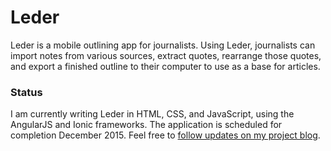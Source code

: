 
Leder
====================

Leder is a mobile outlining app for journalists. Using Leder, journalists can import notes from various sources, extract quotes, rearrange those quotes, and export a finished outline to their computer to use as a base for articles. 

### Status

I am currently writing Leder in HTML, CSS, and JavaScript, using the AngularJS and Ionic frameworks. The application is scheduled for completion December 2015. Feel free to [follow updates on my project blog](http://www.sanettetanaka.com/thoughts/).

